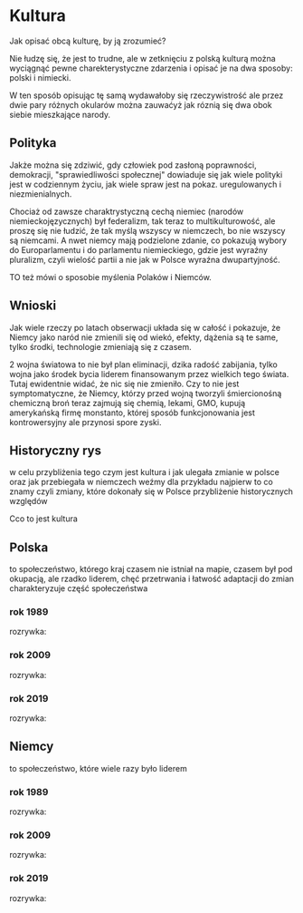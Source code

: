 # Kultura

Jak opisać obcą kulturę, by ją zrozumieć?

Nie łudzę się, że jest to trudne, ale w zetknięciu z polską kulturą można wyciągnąć
pewne charekterystyczne zdarzenia i opisać je na dwa sposoby: polski i nimiecki.

W ten sposób opisując tę samą wydawałoby się rzeczywistrość ale przez dwie pary różnych okularów
można zauwaćyż jak róznią się dwa obok siebie mieszkające narody.

## Polityka

Jakże można się zdziwić, gdy człowiek pod zasłoną poprawności, demokracji, "sprawiedliwości społecznej" 
dowiaduje się jak wiele polityki jest w codziennym życiu, jak wiele spraw jest na pokaz.
uregulowanych i niezmienialnych.


Chociaż od zawsze charaktrystyczną cechą niemiec (narodów niemieckojęzycznych) był federalizm, tak teraz to multikulturowość,
ale proszę się nie łudzić, że tak myślą wszyscy w niemczech, bo nie wszyscy są niemcami.
A nwet niemcy mają podzielone zdanie, co pokazują wybory do Europarlamentu i do parlamentu niemieckiego, gdzie 
jest wyraźny pluralizm, czyli wielość partii a nie jak w Polsce wyraźna dwupartyjność.

TO też mówi o sposobie myślenia Polaków i Niemców.

## Wnioski

Jak wiele rzeczy po latach obserwacji układa się w całość i pokazuje, że Niemcy jako naród nie zmienili się od wiekó,
efekty, dążenia są te same, tylko środki, technologie zmieniają się z czasem.

2 wojna światowa to nie był plan eliminacji, dzika radość zabijania, tylko wojna jako środek bycia liderem
finansowanym przez wielkich tego świata. Tutaj ewidentnie widać, że nic się nie zmieniło.
Czy to nie jest symptomatyczne, że Niemcy, którzy przed wojną tworzyli śmiercionośną chemiczną broń
teraz zajmują się chemią, lekami, GMO, kupują amerykańską firmę monstanto, której sposób funkcjonowania
jest kontrowersyjny ale przynosi spore zyski.
 
 
## Historyczny rys

w celu przybliżenia tego czym jest kultura i jak ulegała zmianie w polsce oraz jak przebiegała w niemczech weźmy dla przykładu najpierw to co znamy
czyli zmiany, które dokonały się w Polsce
przybliżenie historycznych względów

Cco to jest kultura


## Polska
to społeczeństwo, którego kraj czasem nie istniał na mapie, czasem był pod okupacją, ale rzadko liderem,
chęć przetrwania i łatwość adaptacji do zmian charakteryzuje część społeczeństwa

### rok 1989
rozrywka:


###  rok 2009
rozrywka:


### rok 2019
rozrywka:




## Niemcy
to społeczeństwo, które wiele razy było liderem

### rok 1989
rozrywka:


###  rok 2009
rozrywka:


### rok 2019
rozrywka:


